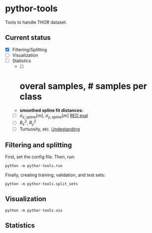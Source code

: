 # pythor-tools
Tools to handle THOR dataset.


## Current status

* [x] Filtering/Splitting
* [ ] Visualization
* [ ] Statistics
  * [ ] # overal samples, # samples per class
  * **smoothed spline fit distances:**
  * [ ] $\sigma_{x,spline}[m]$, $\sigma_{y,spline}[m]$ [RED eval](https://openaccess.thecvf.com/content_ECCVW_2018/papers/11131/Becker_RED_A_simple_but_effective_Baseline_Predictor_for_the_TrajNet_ECCVW_2018_paper.pdf) 
  * [ ] $R^2_x$, $R^2_y$
  * [ ] Turtuosity, etc. [Undestanding](https://link.springer.com/content/pdf/10.1007/s10109-021-00370-6.pdf)

## Filtering and splitting

First, set the config file. Then, run:

```
python -m pythor-tools.run
```

Finally, creating training, validation, and test sets:

```
python -m pythor-tools.split_sets
```

## Visualization


```
python -m pythor-tools.vis
```


## Statistics